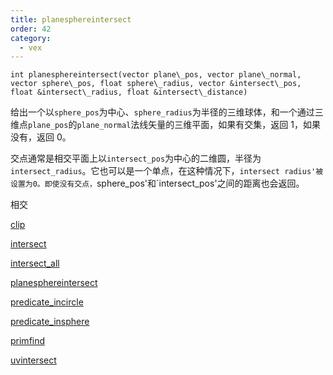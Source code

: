 ```yaml
---
title: planesphereintersect
order: 42
category:
  - vex
---
```


`int planesphereintersect(vector plane\_pos, vector plane\_normal, vector sphere\_pos, float sphere\_radius, vector &intersect\_pos, float &intersect\_radius, float &intersect\_distance)`

给出一个以`sphere_pos`为中心、`sphere_radius`为半径的三维球体，和一个通过三维点`plane_pos`的`plane_normal`法线矢量的三维平面，如果有交集，返回 1，如果没有，返回 0。

交点通常是相交平面上以`intersect_pos`为中心的二维圆，半径为`intersect_radius`。它也可以是一个单点，在这种情况下，`intersect radius'被设置为0。即使没有交点，`sphere_pos'和`intersect_pos'之间的距离也会返回。

相交

[clip](clip.html)

[intersect](intersect.html)

[intersect_all](intersect_all.html)

[planesphereintersect](planesphereintersect.html)

[predicate_incircle](predicate_incircle.html)

[predicate_insphere](predicate_insphere.html)

[primfind](primfind.html)

[uvintersect](uvintersect.html)
